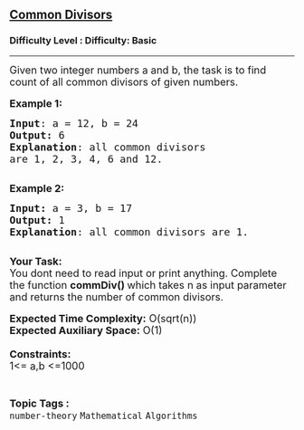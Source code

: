 <h2><a href="https://www.geeksforgeeks.org/problems/common-divisors4712/1?page=1&difficulty=Basic&status=unsolved,attempted&sortBy=accuracy">Common Divisors</a></h2><h3>Difficulty Level : Difficulty: Basic</h3><hr><div class="problems_problem_content__Xm_eO"><p><span style="font-size:18px">Given two integer numbers a and b, the task is to find count of all common divisors of given numbers.</span><br>
<br>
<span style="font-size:18px"><strong>Example 1:</strong></span></p>

<pre><span style="font-size:18px"><strong>Input</strong>: a = 12, b = 24
<strong>Output:</strong>&nbsp;6&nbsp;
<strong>Explanation</strong>: all common divisors 
are 1, 2, 3, 4, 6 and 12.</span><span style="font-size:18px">
</span></pre>

<p><br>
<span style="font-size:18px"><strong>Example 2:</strong></span></p>

<pre><span style="font-size:18px"><strong>Input: </strong>a = 3, b = 17
<strong>Output:&nbsp;</strong>1
<strong>Explanation</strong>: all common divisors are 1.</span><span style="font-size:18px">
</span></pre>

<p><br>
<span style="font-size:18px"><strong>Your Task:&nbsp;&nbsp;</strong><br>
You dont need to read input or print anything. Complete the function <strong>commDiv()&nbsp;</strong>which takes n&nbsp;as input parameter and returns&nbsp;the number of common divisors.</span><br>
<br>
<span style="font-size:18px"><strong>Expected Time Complexity:</strong> O(sqrt(n))<br>
<strong>Expected Auxiliary Space:</strong> O(1)<br>
<br>
<strong>Constraints:</strong><br>
1&lt;= a,b&nbsp;&lt;=1000</span></p>
</div><br><p><span style=font-size:18px><strong>Topic Tags : </strong><br><code>number-theory</code>&nbsp;<code>Mathematical</code>&nbsp;<code>Algorithms</code>&nbsp;